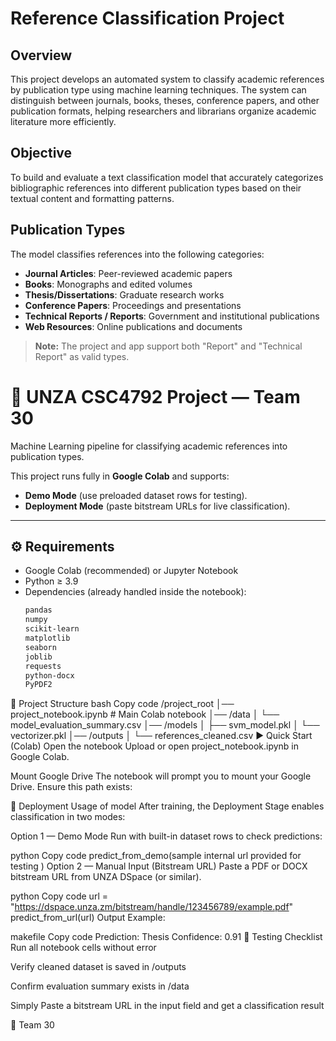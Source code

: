 # Reference Classification Project

## Overview
This project develops an automated system to classify academic references by publication type using machine learning techniques. The system can distinguish between journals, books, theses, conference papers, and other publication formats, helping researchers and librarians organize academic literature more efficiently.

## Objective
To build and evaluate a text classification model that accurately categorizes bibliographic references into different publication types based on their textual content and formatting patterns.

## Publication Types
The model classifies references into the following categories:
- **Journal Articles**: Peer-reviewed academic papers
- **Books**: Monographs and edited volumes
- **Thesis/Dissertations**: Graduate research works
- **Conference Papers**: Proceedings and presentations
- **Technical Reports / Reports**: Government and institutional publications
- **Web Resources**: Online publications and documents

> **Note:** The project and app support both "Report" and "Technical Report" as valid types.

# 📘 UNZA CSC4792 Project — Team 30

Machine Learning pipeline for classifying academic references into publication types.  

This project runs fully in **Google Colab** and supports:
- **Demo Mode** (use preloaded dataset rows for testing).  
- **Deployment Mode** (paste bitstream URLs for live classification).  

---

## ⚙️ Requirements
- Google Colab (recommended) or Jupyter Notebook  
- Python ≥ 3.9  
- Dependencies (already handled inside the notebook):  
  ```bash
  pandas
  numpy
  scikit-learn
  matplotlib
  seaborn
  joblib
  requests
  python-docx
  PyPDF2
📂 Project Structure
bash
Copy code
/project_root
│── project_notebook.ipynb     # Main Colab notebook
│── /data
│     └── model_evaluation_summary.csv
│── /models
│     ├── svm_model.pkl
│     └── vectorizer.pkl
│── /outputs
│     └── references_cleaned.csv
▶️ Quick Start (Colab)
Open the notebook
Upload or open project_notebook.ipynb in Google Colab.

Mount Google Drive
The notebook will prompt you to mount your Google Drive. Ensure this path exists:


🚀 Deployment Usage of model 
After training, the Deployment Stage enables classification in two modes:

Option 1 — Demo Mode
Run with built-in dataset rows to check predictions:

python
Copy code
predict_from_demo(sample internal url provided for testing )
Option 2 — Manual Input (Bitstream URL)
Paste a PDF or DOCX bitstream URL from UNZA DSpace (or similar).

python
Copy code
url = "https://dspace.unza.zm/bitstream/handle/123456789/example.pdf"
predict_from_url(url)
Output Example:

makefile
Copy code
Prediction: Thesis
Confidence: 0.91
🧪 Testing Checklist
 Run all notebook cells without error

 Verify cleaned dataset is saved in /outputs

 Confirm evaluation summary exists in /data

 Simply Paste a bitstream URL in the input field  and get a classification result

👥 Team 30
